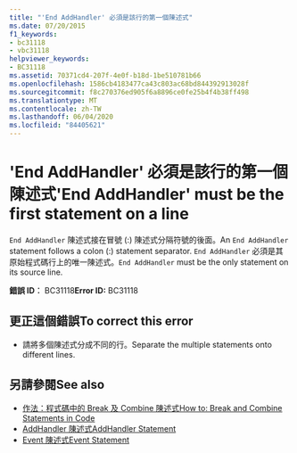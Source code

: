 ```yaml
---
title: "'End AddHandler' 必須是該行的第一個陳述式"
ms.date: 07/20/2015
f1_keywords:
- bc31118
- vbc31118
helpviewer_keywords:
- BC31118
ms.assetid: 70371cd4-207f-4e0f-b18d-1be510781b66
ms.openlocfilehash: 1586cb4183477ca43c803ac68bd844392913028f
ms.sourcegitcommit: f8c270376ed905f6a8896ce0fe25b4f4b38ff498
ms.translationtype: MT
ms.contentlocale: zh-TW
ms.lasthandoff: 06/04/2020
ms.locfileid: "84405621"
---
```

# <a name="end-addhandler-must-be-the-first-statement-on-a-line"></a><span data-ttu-id="6c9d9-102">'End AddHandler' 必須是該行的第一個陳述式</span><span class="sxs-lookup"><span data-stu-id="6c9d9-102">'End AddHandler' must be the first statement on a line</span></span>
<span data-ttu-id="6c9d9-103">`End AddHandler` 陳述式接在冒號 (:) 陳述式分隔符號的後面。</span><span class="sxs-lookup"><span data-stu-id="6c9d9-103">An `End AddHandler` statement follows a colon (:) statement separator.</span></span> <span data-ttu-id="6c9d9-104">`End AddHandler` 必須是其原始程式碼行上的唯一陳述式。</span><span class="sxs-lookup"><span data-stu-id="6c9d9-104">`End AddHandler` must be the only statement on its source line.</span></span>  
  
 <span data-ttu-id="6c9d9-105">**錯誤 ID︰** BC31118</span><span class="sxs-lookup"><span data-stu-id="6c9d9-105">**Error ID:** BC31118</span></span>  
  
## <a name="to-correct-this-error"></a><span data-ttu-id="6c9d9-106">更正這個錯誤</span><span class="sxs-lookup"><span data-stu-id="6c9d9-106">To correct this error</span></span>  
  
- <span data-ttu-id="6c9d9-107">請將多個陳述式分成不同的行。</span><span class="sxs-lookup"><span data-stu-id="6c9d9-107">Separate the multiple statements onto different lines.</span></span>  
  
## <a name="see-also"></a><span data-ttu-id="6c9d9-108">另請參閱</span><span class="sxs-lookup"><span data-stu-id="6c9d9-108">See also</span></span>

- [<span data-ttu-id="6c9d9-109">作法：程式碼中的 Break 及 Combine 陳述式</span><span class="sxs-lookup"><span data-stu-id="6c9d9-109">How to: Break and Combine Statements in Code</span></span>](../programming-guide/program-structure/how-to-break-and-combine-statements-in-code.md)
- [<span data-ttu-id="6c9d9-110">AddHandler 陳述式</span><span class="sxs-lookup"><span data-stu-id="6c9d9-110">AddHandler Statement</span></span>](../language-reference/statements/addhandler-statement.md)
- [<span data-ttu-id="6c9d9-111">Event 陳述式</span><span class="sxs-lookup"><span data-stu-id="6c9d9-111">Event Statement</span></span>](../language-reference/statements/event-statement.md)
